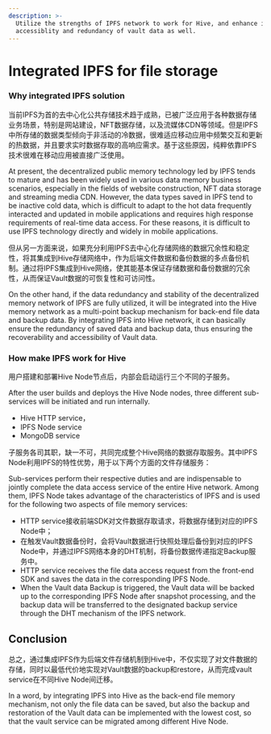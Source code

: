 ```yaml
---
description: >-
  Utilize the strengths of IPFS network to work for Hive, and enhance its
  accessiblity and redundancy of vault data as well.
---
```


# Integrated IPFS for file storage

### Why integrated IPFS solution

当前IPFS为首的去中心化公共存储技术趋于成熟，已被广泛应用于各种数据存储业务场景，特别是网站建设，NFT数据存储，以及流媒体CDN等领域。但是IPFS中所存储的数据类型倾向于非活动的冷数据，很难适应移动应用中频繁交互和更新的热数据，并且要求实时数据存取的高响应需求。基于这些原因，纯粹依靠IPFS技术很难在移动应用被直接广泛使用。

At present, the decentralized public memory technology led by IPFS tends to mature and has been widely used in various data memory business scenarios, especially in the fields of website construction, NFT data storage and streaming media CDN. However, the data types saved in IPFS tend to be inactive cold data, which is difficult to adapt to the hot data frequently interacted and updated in mobile applications and requires high response requirements of real-time data access. For these reasons, it is difficult to use IPFS technology directly and widely in mobile applications.

但从另一方面来说，如果充分利用IPFS去中心化存储网络的数据冗余性和稳定性，将其集成到Hive存储网络中，作为后端文件数据和备份数据的多点备份机制。通过将IPFS集成到Hive网络，使其能基本保证存储数据和备份数据的冗余性，从而保证Vault数据的可恢复性和可访问性。

On the other hand, if the data redundancy and stability of the decentralized memory network of IPFS are fully utilized, it will be integrated into the Hive memory network as a multi-point backup mechanism for back-end file data and backup data. By integrating IPFS into Hive network, it can basically ensure the redundancy of saved data and backup data, thus ensuring the recoverability and accessibility of Vault data.

### How make IPFS work for Hive

用户搭建和部署Hive Node节点后，内部会启动运行三个不同的子服务。

After the user builds and deploys the Hive Node nodes, three different sub-services will be initiated and run internally.

* Hive HTTP service，
* IPFS Node service
* MongoDB service

子服务各司其职，缺一不可，共同完成整个Hive网络的数据存取服务。其中IPFS Node利用IPFS的特性优势，用于以下两个方面的文件存储服务：

Sub-services perform their respective duties and are indispensable to jointly complete the data access service of the entire Hive network. Among them, IPFS Node takes advantage of the characteristics of IPFS and is used for the following two aspects of file memory services:

* HTTP service接收前端SDK对文件数据存取请求，将数据存储到对应的IPFS Node中；
* 在触发Vault数据备份时，会将Vault数据进行快照处理后备份到对应的IPFS Node中，并通过IPFS网络本身的DHT机制，将备份数据传递指定Backup服务中。
* HTTP service receives the file data access request from the front-end SDK and saves the data in the corresponding IPFS Node.
* When the Vault data Backup is triggered, the Vault data will be backed up to the corresponding IPFS Node after snapshot processing, and the backup data will be transferred to the designated backup service through the DHT mechanism of the IPFS network.

## Conclusion

总之，通过集成IPFS作为后端文件存储机制到Hive中，不仅实现了对文件数据的存储，同时以最低代价地实现对Vault数据的backup和restore，从而完成vault service在不同Hive Node间迁移。

In a word, by integrating IPFS into Hive as the back-end file memory mechanism, not only the file data can be saved, but also the backup and restoration of the Vault data can be implemented with the lowest cost, so that the vault service can be migrated among different Hive Node.

